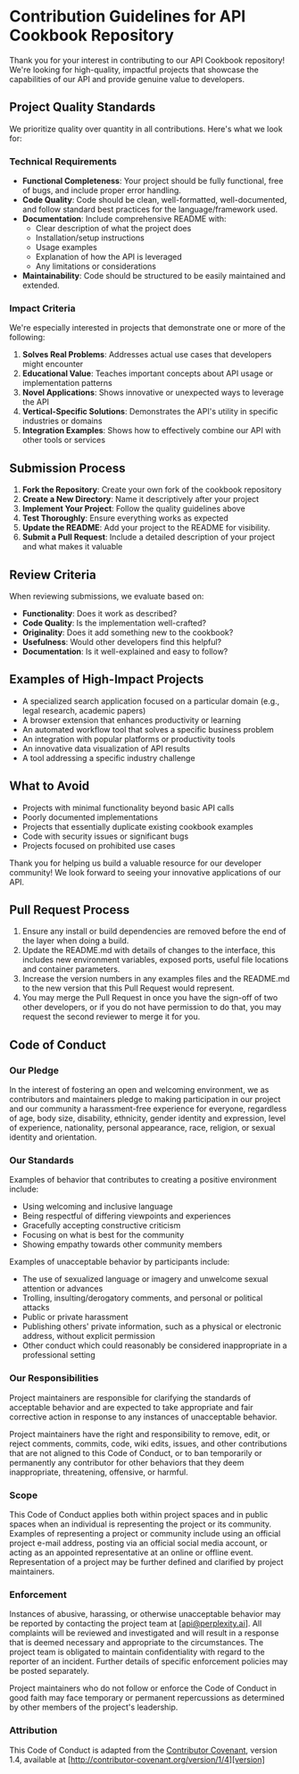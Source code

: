 # Contribution Guidelines for API Cookbook Repository

Thank you for your interest in contributing to our API Cookbook repository! We're looking for high-quality, impactful projects that showcase the capabilities of our API and provide genuine value to developers.

## Project Quality Standards

We prioritize quality over quantity in all contributions. Here's what we look for:

### Technical Requirements

- **Functional Completeness**: Your project should be fully functional, free of bugs, and include proper error handling.
- **Code Quality**: Code should be clean, well-formatted, well-documented, and follow standard best practices for the language/framework used.
- **Documentation**: Include comprehensive README with:
  - Clear description of what the project does
  - Installation/setup instructions
  - Usage examples
  - Explanation of how the API is leveraged
  - Any limitations or considerations
- **Maintainability**: Code should be structured to be easily maintained and extended.

### Impact Criteria

We're especially interested in projects that demonstrate one or more of the following:

1. **Solves Real Problems**: Addresses actual use cases that developers might encounter
2. **Educational Value**: Teaches important concepts about API usage or implementation patterns
3. **Novel Applications**: Shows innovative or unexpected ways to leverage the API
4. **Vertical-Specific Solutions**: Demonstrates the API's utility in specific industries or domains
5. **Integration Examples**: Shows how to effectively combine our API with other tools or services

## Submission Process

1. **Fork the Repository**: Create your own fork of the cookbook repository
2. **Create a New Directory**: Name it descriptively after your project
3. **Implement Your Project**: Follow the quality guidelines above
4. **Test Thoroughly**: Ensure everything works as expected
5. **Update the README**: Add your project to the README for visibility. 
5. **Submit a Pull Request**: Include a detailed description of your project and what makes it valuable

## Review Criteria

When reviewing submissions, we evaluate based on:

- **Functionality**: Does it work as described?
- **Code Quality**: Is the implementation well-crafted?
- **Originality**: Does it add something new to the cookbook?
- **Usefulness**: Would other developers find this helpful?
- **Documentation**: Is it well-explained and easy to follow?

## Examples of High-Impact Projects

- A specialized search application focused on a particular domain (e.g., legal research, academic papers)
- A browser extension that enhances productivity or learning
- An automated workflow tool that solves a specific business problem
- An integration with popular platforms or productivity tools
- An innovative data visualization of API results
- A tool addressing a specific industry challenge

## What to Avoid

- Projects with minimal functionality beyond basic API calls
- Poorly documented implementations
- Projects that essentially duplicate existing cookbook examples
- Code with security issues or significant bugs
- Projects focused on prohibited use cases

Thank you for helping us build a valuable resource for our developer community! We look forward to seeing your innovative applications of our API.

## Pull Request Process

1. Ensure any install or build dependencies are removed before the end of the layer when doing a 
   build.
2. Update the README.md with details of changes to the interface, this includes new environment 
   variables, exposed ports, useful file locations and container parameters.
3. Increase the version numbers in any examples files and the README.md to the new version that this
   Pull Request would represent. 
4. You may merge the Pull Request in once you have the sign-off of two other developers, or if you 
   do not have permission to do that, you may request the second reviewer to merge it for you.

## Code of Conduct

### Our Pledge

In the interest of fostering an open and welcoming environment, we as
contributors and maintainers pledge to making participation in our project and
our community a harassment-free experience for everyone, regardless of age, body
size, disability, ethnicity, gender identity and expression, level of experience,
nationality, personal appearance, race, religion, or sexual identity and
orientation.

### Our Standards

Examples of behavior that contributes to creating a positive environment
include:

* Using welcoming and inclusive language
* Being respectful of differing viewpoints and experiences
* Gracefully accepting constructive criticism
* Focusing on what is best for the community
* Showing empathy towards other community members

Examples of unacceptable behavior by participants include:

* The use of sexualized language or imagery and unwelcome sexual attention or
advances
* Trolling, insulting/derogatory comments, and personal or political attacks
* Public or private harassment
* Publishing others' private information, such as a physical or electronic
  address, without explicit permission
* Other conduct which could reasonably be considered inappropriate in a
  professional setting

### Our Responsibilities

Project maintainers are responsible for clarifying the standards of acceptable
behavior and are expected to take appropriate and fair corrective action in
response to any instances of unacceptable behavior.

Project maintainers have the right and responsibility to remove, edit, or
reject comments, commits, code, wiki edits, issues, and other contributions
that are not aligned to this Code of Conduct, or to ban temporarily or
permanently any contributor for other behaviors that they deem inappropriate,
threatening, offensive, or harmful.

### Scope

This Code of Conduct applies both within project spaces and in public spaces
when an individual is representing the project or its community. Examples of
representing a project or community include using an official project e-mail
address, posting via an official social media account, or acting as an appointed
representative at an online or offline event. Representation of a project may be
further defined and clarified by project maintainers.

### Enforcement

Instances of abusive, harassing, or otherwise unacceptable behavior may be
reported by contacting the project team at [api@perplexity.ai]. All
complaints will be reviewed and investigated and will result in a response that
is deemed necessary and appropriate to the circumstances. The project team is
obligated to maintain confidentiality with regard to the reporter of an incident.
Further details of specific enforcement policies may be posted separately.

Project maintainers who do not follow or enforce the Code of Conduct in good
faith may face temporary or permanent repercussions as determined by other
members of the project's leadership.

### Attribution

This Code of Conduct is adapted from the [Contributor Covenant][homepage], version 1.4,
available at [http://contributor-covenant.org/version/1/4][version]

[homepage]: http://contributor-covenant.org
[version]: http://contributor-covenant.org/version/1/4/
